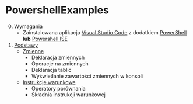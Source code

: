 # PowershellExamples
0. Wymagania
    * Zainstalowana aplikacja [Visual Studio Code](https://code.visualstudio.com/) z dodatkiem [PowerShell](https://marketplace.visualstudio.com/items?itemName=ms-vscode.PowerShell) **lub** [Powershell ISE](https://docs.microsoft.com/en-us/powershell/scripting/windows-powershell/install/installing-windows-powershell?view=powershell-5.1)
1. [Podstawy](01_Basics)
    * [Zmienne](01_Basics#1-zmienne)
        * Deklaracja zmiennych
        * Operacje na zmiennych
        * Deklaracja tablic
        * Wyświetlanie zawartości zmiennych w konsoli
    * [Instrukcje warunkowe](01_Basics#2-instrukcje-warunkowe)
        * Operatory porównania
        * Składnia instrukcji warunkowej